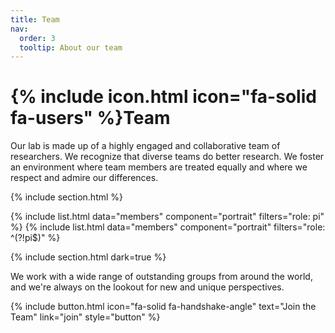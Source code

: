 ```yaml
---
title: Team
nav:
  order: 3
  tooltip: About our team
---
```


# {% include icon.html icon="fa-solid fa-users" %}Team

Our lab is made up of a highly engaged and collaborative team of researchers. We recognize that diverse teams do better research. We foster an environment where team members are treated equally and where we respect and admire our differences.

{% include section.html %}

{% include list.html data="members" component="portrait" filters="role: pi" %}
{% include list.html data="members" component="portrait" filters="role: ^(?!pi$)" %}


{% include section.html dark=true %}

We work with a wide range of outstanding groups from around the world, and we're always on the lookout for new and unique perspectives.

{%
  include button.html
  icon="fa-solid fa-handshake-angle"
  text="Join the Team"
  link="join"
  style="button"
%}
